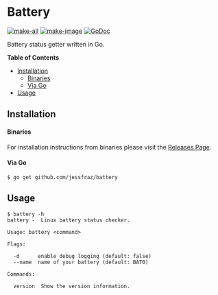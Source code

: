 # Battery

[![make-all](https://github.com/jessfraz/battery/workflows/make%20all/badge.svg)](https://github.com/jessfraz/battery/actions?query=workflow%3A%22make+all%22)
[![make-image](https://github.com/jessfraz/battery/workflows/make%20image/badge.svg)](https://github.com/jessfraz/battery/actions?query=workflow%3A%22make+image%22)
[![GoDoc](https://img.shields.io/badge/godoc-reference-5272B4.svg?style=for-the-badge)](https://godoc.org/github.com/jessfraz/battery)

Battery status getter written in Go.

**Table of Contents**

<!-- toc -->

- [Installation](#installation)
    + [Binaries](#binaries)
    + [Via Go](#via-go)
- [Usage](#usage)

<!-- tocstop -->

## Installation

#### Binaries

For installation instructions from binaries please visit the [Releases Page](https://github.com/jessfraz/battery/releases).

#### Via Go

```console
$ go get github.com/jessfraz/battery
```

## Usage

```console
$ battery -h
battery -  Linux battery status checker.

Usage: battery <command>

Flags:

  -d      enable debug logging (default: false)
  --name  name of your battery (default: BAT0)

Commands:

  version  Show the version information.
```